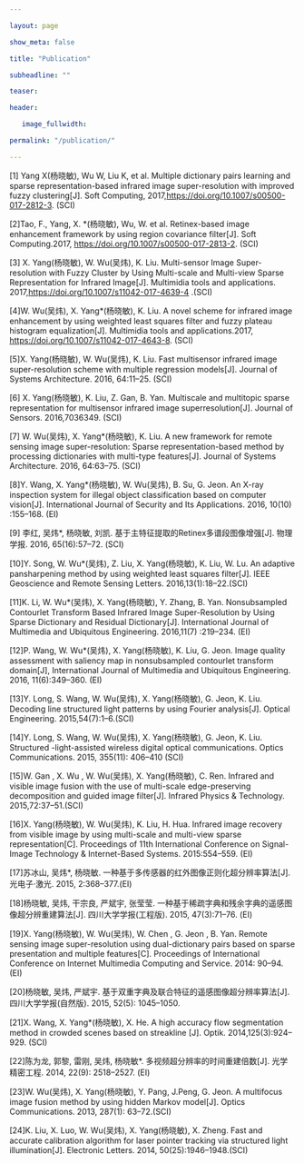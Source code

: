 ```yaml
---

layout: page

show_meta: false

title: "Publication"

subheadline: ""

teaser: 

header:

   image_fullwidth: 

permalink: "/publication/"

---
```


[1] Yang X(杨晓敏), Wu W, Liu K, et al. Multiple dictionary pairs learning and sparse representation-based infrared image super-resolution with improved fuzzy clustering[J]. Soft Computing, 2017,https://doi.org/10.1007/s00500-017-2812-3. (SCI)

[2]Tao, F., Yang, X. *(杨晓敏), Wu, W. et al. Retinex-based image enhancement framework by using    region covariance filter[J]. Soft Computing.2017, https://doi.org/10.1007/s00500-017-2813-2. (SCI)

[3] X. Yang(杨晓敏), W. Wu(吴炜), K. Liu. Multi-sensor Image Super-resolution with Fuzzy Cluster by Using Multi-scale and Multi-view Sparse Representation for Infrared Image[J]. Multimidia tools and applications. 2017,https://doi.org/10.1007/s11042-017-4639-4 .(SCI)

[4]W. Wu(吴炜), X. Yang*(杨晓敏), K. Liu. A novel scheme for infrared image enhancement by using weighted least squares filter and fuzzy plateau histogram equalization[J]. Multimidia tools and applications.2017, https://doi.org/10.1007/s11042-017-4643-8. (SCI)

[5]X. Yang(杨晓敏), W. Wu(吴炜), K. Liu. Fast multisensor infrared image super-resolution scheme with multiple regression models[J]. Journal of Systems Architecture. 2016, 64:11–25. (SCI)

[6] X. Yang(杨晓敏), K. Liu, Z. Gan, B. Yan. Multiscale and multitopic sparse representation for multisensor infrared image superresolution[J]. Journal of Sensors. 2016,7036349. (SCI)

[7] W. Wu(吴炜), X. Yang*(杨晓敏), K. Liu. A new framework for remote sensing image super-resolution: Sparse representation-based method by processing dictionaries with multi-type features[J]. Journal of Systems Architecture. 2016, 64:63–75. (SCI)

[8]Y. Wang, X. Yang*(杨晓敏), W. Wu(吴炜), B. Su, G. Jeon. An X-ray inspection system for illegal object classification based on computer vision[J]. International Journal of Security and Its Applications. 2016, 10(10) :155–168. (EI)

[9] 李红, 吴炜*, 杨晓敏, 刘凯. 基于主特征提取的Retinex多谱段图像增强[J]. 物理学报. 2016, 65(16):57–72. (SCI)

[10]Y. Song, W. Wu*(吴炜), Z. Liu, X. Yang(杨晓敏), K. Liu, W. Lu. An adaptive pansharpening method by using weighted least squares filter[J]. IEEE Geoscience and Remote Sensing Letters. 2016,13(1):18–22.(SCI)

[11]K. Li, W. Wu*(吴炜), X. Yang(杨晓敏), Y. Zhang, B. Yan. Nonsubsampled Contourlet Transform Based Infrared Image Super-Resolution by Using Sparse Dictionary and Residual Dictionary[J]. International Journal of Multimedia and Ubiquitous Engineering. 2016,11(7) :219–234. (EI)

[12]P. Wang, W. Wu*(吴炜), X. Yang(杨晓敏), K. Liu, G. Jeon. Image quality assessment with saliency map in nonsubsampled contourlet transform domain[J], International Journal of Multimedia and Ubiquitous Engineering. 2016, 11(6):349–360. (EI)

[13]Y. Long, S. Wang, W. Wu(吴炜), X. Yang(杨晓敏), G. Jeon, K. Liu. Decoding line structured light patterns by using Fourier analysis[J]. Optical Engineering. 2015,54(7):1–6.(SCI)

[14]Y. Long, S. Wang, W. Wu(吴炜), X. Yang(杨晓敏), G. Jeon, K. Liu. Structured -light-assisted wireless digital optical communications. Optics Communications. 2015, 355(11): 406–410 (SCI)

[15]W. Gan , X. Wu , W. Wu(吴炜), X. Yang(杨晓敏), C. Ren. Infrared and visible image fusion with the use of multi-scale edge-preserving decomposition and guided image filter[J]. Infrared Physics & Technology. 2015,72:37–51.(SCI)

 
[16]X. Yang(杨晓敏), W. Wu(吴炜), K. Liu, H. Hua. Infrared image recovery from visible image by using multi-scale and multi-view sparse representation[C]. Proceedings of 11th International Conference on Signal-Image Technology & Internet-Based Systems. 2015:554–559. (EI)

[17]苏冰山, 吴炜*, 杨晓敏. 一种基于多传感器的红外图像正则化超分辨率算法[J]. 光电子·激光. 2015, 2:368–377.(EI) 

[18]杨晓敏, 吴炜, 干宗良, 严斌宇, 张莹莹. 一种基于稀疏字典和残余字典的遥感图像超分辨重建算法[J]. 四川大学学报(工程版). 2015, 47(3):71–76. (EI)

[19]X. Yang(杨晓敏), W. Wu(吴炜), W. Chen , G. Jeon , B. Yan. Remote sensing image super-resolution using dual-dictionary pairs based on sparse presentation and multiple features[C]. Proceedings of International Conference on Internet Multimedia Computing and Service. 2014: 90–94. (EI)

[20]杨晓敏, 吴炜, 严斌宇. 基于双重字典及联合特征的遥感图像超分辨率算法[J]. 四川大学学报(自然版). 2015, 52(5): 1045–1050.

[21]X. Wang, X. Yang*(杨晓敏), X. He. A high accuracy flow segmentation method in crowded scenes based on streakline [J]. Optik. 2014,125(3):924–929. (SCI)

[22]陈为龙, 郭黎, 雷刚, 吴炜, 杨晓敏*. 多视频超分辨率的时间重建倍数[J]. 光学精密工程. 2014, 22(9): 2518–2527. (EI)

[23]W. Wu(吴炜), X. Yang(杨晓敏), Y. Pang, J.Peng, G. Jeon. A multifocus image fusion method by using hidden Markov model[J]. Optics Communications. 2013, 287(1): 63–72.(SCI)

[24]K. Liu, X. Luo, W. Wu(吴炜), X. Yang(杨晓敏), X. Zheng. Fast and accurate calibration algorithm for laser pointer tracking via structured light illumination[J]. Electronic Letters. 2014, 50(25):1946–1948.(SCI)

